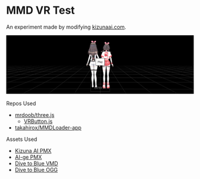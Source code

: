 # MMD VR Test
An experiment made by modifying [kizunaai.com](https://kizunaai.com).

![preview](preview.png)

Repos Used
- [mrdoob/three.js](https://github.com/mrdoob/three.js)
  - [VRButton.js](https://github.com/mrdoob/three.js/blob/master/examples/jsm/webxr/VRButton.js)
- [takahirox/MMDLoader-app](https://github.com/takahirox/MMDLoader-app)

Assets Used
- [Kizuna AI PMX](https://kizunaai.com/download)
- [AI-ge PMX](https://bilibili.com/read/cv11898179)
- [Dive to Blue VMD](https://bowlroll.net/file/119432)
- [Dive to Blue OGG](https://nicovideo.jp/watch/sm29973938)

